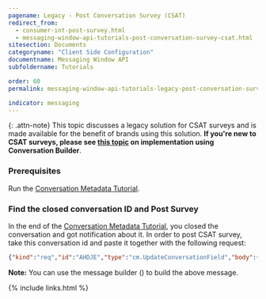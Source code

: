 ```yaml
---
pagename: Legacy - Post Conversation Survey (CSAT)
redirect_from:
  - consumer-int-post-survey.html
  - messaging-window-api-tutorials-post-conversation-survey-csat.html
sitesection: Documents
categoryname: "Client Side Configuration"
documentname: Messaging Window API
subfoldername: Tutorials

order: 60
permalink: messaging-window-api-tutorials-legacy-post-conversation-survey-csat.html

indicator: messaging
---
```


{: .attn-note}
This topic discusses a legacy solution for CSAT surveys and is made available for the benefit of brands using this solution. **If you're new to CSAT surveys, please see [this topic](conversation-builder-bots-post-conversation-survey-bots.html) on implementation using Conversation Builder**.

### Prerequisites

Run the [Conversation Metadata Tutorial](consumer-int-conversation-md.html).

### Find the closed conversation ID and Post Survey

In the end of the [Conversation Metadata Tutorial](consumer-int-conversation-md.html), you closed the conversation and got notification about it. In order to post CSAT survey, take this conversation id and paste it together with the following request:

```json
{"kind":"req","id":"AHDJE","type":"cm.UpdateConversationField","body":{"conversationId":"__CONVERSATION_ID__","conversationField":{"field":"CSATRate","csatRate":5,"csatResolutionConfirmation":true,"status":"FILLED"}}}
```

**Note:** You can use the message builder (<a href="consumer-int-msg-csat-conv.html"><i class="fa fa-magic" aria-hidden="true"></i></a>) to build the above message.

{% include links.html %}
